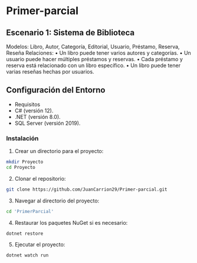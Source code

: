 # Primer-parcial



## Escenario 1: Sistema de Biblioteca
Modelos: Libro, Autor, Categoría, Editorial, Usuario, Préstamo, Reserva, Reseña
Relaciones:
•	Un libro puede tener varios autores y categorías.
•	Un usuario puede hacer múltiples préstamos y reservas.
•	Cada préstamo y reserva está relacionado con un libro específico.
•	Un libro puede tener varias reseñas hechas por usuarios.

## Configuración del Entorno
* Requisitos
* C# (versión 12).
* .NET (versión 8.0).
* SQL Server (versión 2019).

### Instalación

1. Crear un directorio para el proyecto:

```sh
mkdir Proyecto
cd Proyecto
```

2. Clonar el repositorio:

```sh
git clone https://github.com/JuanCarrion29/Primer-parcial.git
```

3. Navegar al directorio del proyecto:

```sh
cd 'PrimerParcial'
```

4. Restaurar los paquetes NuGet si es necesario:

```sh
dotnet restore
```

5. Ejecutar el proyecto:

```sh
dotnet watch run
```
 
